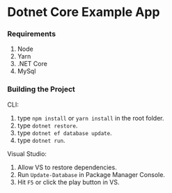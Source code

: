 # Dotnet Core Example App

### Requirements

1. Node
2. Yarn
3. .NET Core
4. MySql

### Building the Project

CLI:

1. type `npm install` or `yarn install` in the root folder.
2. type `dotnet restore`.
3. type `dotnet ef database update`.
4. type `dotnet run`.

Visual Studio:

1. Allow VS to restore dependencies.
2. Run `Update-Database` in Package Manager Console.
3. Hit `F5` or click the play button in VS.
